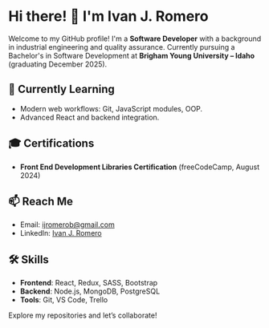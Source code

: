 # Hi there! 👋 I'm Ivan J. Romero

Welcome to my GitHub profile! I'm a **Software Developer** with a background in industrial engineering and quality assurance. Currently pursuing a Bachelor's in Software Development at **Brigham Young University – Idaho** (graduating December 2025).


## 🌱 Currently Learning
- Modern web workflows: Git, JavaScript modules, OOP.
- Advanced React and backend integration.



## 🎓 Certifications
- **Front End Development Libraries Certification** (freeCodeCamp, August 2024)

## 📫 Reach Me
- Email: [ijromerob@gmail.com](mailto:ijromerob@gmail.com)
- LinkedIn: [Ivan J. Romero](https://linkedin.com/in/ijromero)

## 🛠️ Skills
- **Frontend**: React, Redux, SASS, Bootstrap
- **Backend**: Node.js, MongoDB, PostgreSQL
- **Tools**: Git, VS Code, Trello


Explore my repositories and let’s collaborate!
<!---
ijromerob/ijromerob is a ✨ special ✨ repository because its `README.md` (this file) appears on your GitHub profile.
You can click the Preview link to take a look at your changes.
--->
